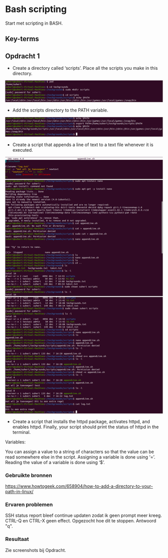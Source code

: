 # Bash scripting

Start met scripting in BASH.

## Key-terms


## Opdracht 1

- Create a directory called ‘scripts’. Place all the scripts you make in this directory.

![screenshot Desktop](../00_includes/LNX/LNX010_1.png)

- Add the scripts directory to the PATH variable.

![screenshot Desktop](../00_includes/LNX/LNX010_2.png)

- Create a script that appends a line of text to a text file whenever it is executed.

![screenshot Desktop](../00_includes/LNX/LNX010_5.png)
![screenshot Desktop](../00_includes/LNX/LNX010_4.png)
![screenshot Desktop](../00_includes/LNX/LNX010_3.png)

- Create a script that installs the httpd package, activates httpd, and enables httpd. Finally, your script should print the status of httpd in the terminal.




Variables:

You can assign a value to a string of characters so that the value can be read somewhere else in the script.
Assigning a variable is done using ‘=’.
Reading the value of a variable is done using ‘$<insert variable name here>’.


### Gebruikte bronnen

<https://www.howtogeek.com/658904/how-to-add-a-directory-to-your-path-in-linux/>



### Ervaren problemen

SSH status report bleef continue updaten zodat ik geen prompt meer kreeg. CTRL-Q en CTRL-X geen effect. Opgezocht hoe dit te stoppen. Antwoord "q".

### Resultaat

Zie screenshots bij Opdracht.
